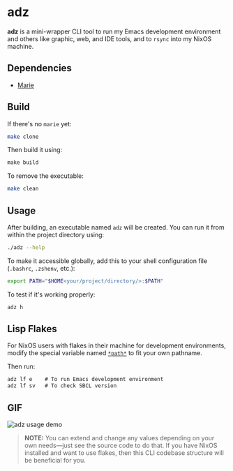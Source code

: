 # adz

**adz** is a mini-wrapper CLI tool to run my Emacs development environment and others like graphic, web, and IDE tools, and to `rsync` into my NixOS machine.

## Dependencies

- [Marie](https://github.com/krei-systems/marie)

## Build

If there's no `marie` yet:

```sh
make clone
```

Then build it using:

```makefile
make build
```

To remove the executable:

```sh
make clean
```

## Usage

After building, an executable named `adz` will be created. You can run it from within the project directory using:

```sh
./adz --help
```

To make it accessible globally, add this to your shell configuration file (`.bashrc`, `.zshenv`, etc.):

```sh
export PATH="$HOME<your/project/directory/>:$PATH"
```

To test if it's working properly:

```sh
adz h
```

## Lisp Flakes

For NixOS users with flakes in their machine for development environments, modify the special variable named [`*path*`](https://github.com/eldriv/adz/blob/main/src/core.lisp) to fit your own pathname.

Then run:

```lisp
adz lf e    # To run Emacs development environment
adz lf sv   # To check SBCL version
```

## GIF

![adz usage demo](https://media3.giphy.com/media/v1.Y2lkPTc5MGI3NjExemZmM2FqOWI5bmR3MGtjODZ4cHdlOGlnb21tNHVyeTF6bDF4eGJnaiZlcD12MV9pbnRlcm5hbF9naWZfYnlfaWQmY3Q9Zw/ujLrQBYlHF6X2YYUmy/giphy.gif)

> **NOTE:** You can extend and change any values depending on your own needs—just see the source code to do that. If you have NixOS installed and want to use flakes, then this CLI codebase structure will be beneficial for you.
